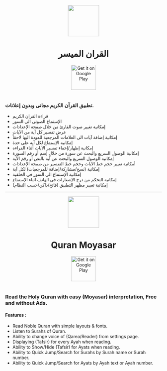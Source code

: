 <div align="center">
  <img src="https://user-images.githubusercontent.com/5399778/210307398-dedf8a3f-93a7-4b7c-ace5-081bfa7b75e4.png" width="100" height="100">
  <br>
  <h1>القران الميسر</h1>
</div>

 <div align="center">
    <a  target="_blank" rel="noopener noreferrer nofollow" href="https://play.google.com/store/apps/details?id=com.amrsubzero.quranmoyasar">
      <img height="80" alt="Get it on Google Play" src="https://github.com/AmrSubZero/QuranMoyasar/assets/5399778/ca10f7e0-54a1-4bd5-baef-9e6e95b8347d" data-canonical-src="https://github.com/AmrSubZero/QuranMoyasar/assets/5399778/ca10f7e0-54a1-4bd5-baef-9e6e95b8347d" style="max-width: 100%;">
    </a>
 </div>

<br>

### تطبيق القرآن الكريم مجانى وبدون إعلانات.

- قراءة القران الكريم
- الإستماع الصوتى الى السور
- إمكانية تغيير صوت القارئ من خلال صفحة الإعدادات
- عرض تفسير كل آية من الآيات
- إمكانية إضافة آيات الى العلامات المرجعية للعودة اليها لاحقاً
- إمكانية الإستماع لكل آية على حدة
- إمكانية إظهار/إخفاء تفسير الآيات أثناء القراءة
- إمكانية الوصول السريع والبحث عن سورة من خلال إسم أو رقم السورة
- إمكانية الوصول السريع والبحث عن آية بالنص أو رقم الآية
- أمكانية تغيير حجم خط الآيات وحجم خط التفسير من صفحة الإعدادات
- إمكانية (نسخ/مشاركة/إضافة للمرجعيات) لكل آية
- إمكانية الإستماع الى السور فى الخلفية
- إمكانية التحكم من درج الإشعارات فى الهاتف اثناء الإستماع
- إمكانية تغيير مظهر التطبيق (فاتح/داكن/حسب النظام)

---

<div align="center">
  <img src="https://user-images.githubusercontent.com/5399778/210307398-dedf8a3f-93a7-4b7c-ace5-081bfa7b75e4.png" width="100" height="100">
  <br>
  <h1>Quran Moyasar</h1>
</div>

 <div align="center">
    <a  target="_blank" rel="noopener noreferrer nofollow" href="https://play.google.com/store/apps/details?id=com.amrsubzero.quranmoyasar">
      <img height="80" alt="Get it on Google Play" src="https://github.com/AmrSubZero/QuranMoyasar/assets/5399778/ca10f7e0-54a1-4bd5-baef-9e6e95b8347d" data-canonical-src="https://github.com/AmrSubZero/QuranMoyasar/assets/5399778/ca10f7e0-54a1-4bd5-baef-9e6e95b8347d" style="max-width: 100%;">
    </a>
 </div>

<br>

### Read the Holy Quran with easy (Moyasar) interpretation, Free and without Ads.

#### Features :

- Read Noble Quran with simple layouts & fonts.
- Listen to Surahs of Quran.
- Ability to change voice of (Qarea/Reader) from settings page.
- Displaying (Tafsir) for every Ayah when reading.
- Ability to Show/Hide (Tafsir) for Ayats when reading.
- Ability to Quick Jump/Search for Surahs by Surah name or Surah number.
- Ability to Quick Jump/Search for Ayats by Ayah text or Ayah number.
